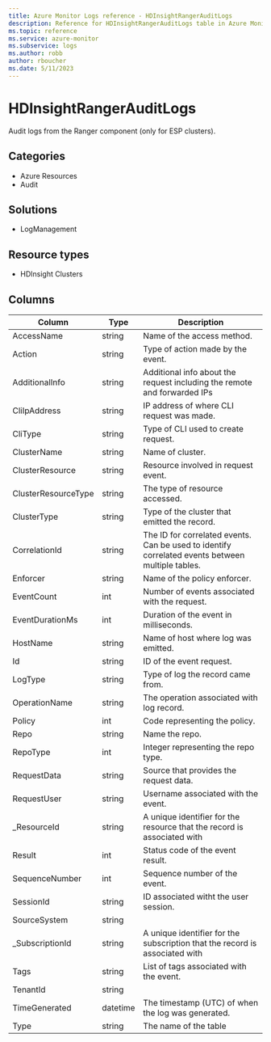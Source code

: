 ```yaml
---
title: Azure Monitor Logs reference - HDInsightRangerAuditLogs
description: Reference for HDInsightRangerAuditLogs table in Azure Monitor Logs.
ms.topic: reference
ms.service: azure-monitor
ms.subservice: logs
ms.author: robb
author: rboucher
ms.date: 5/11/2023
---
```


# HDInsightRangerAuditLogs

 Audit logs from the Ranger component (only for ESP clusters).

## Categories

- Azure Resources
- Audit
## Solutions

- LogManagement
## Resource types

- HDInsight Clusters




## Columns

| Column | Type | Description |
| --- | --- | --- |
| AccessName | string | Name of the access method. |
| Action | string | Type of action made by the event. |
| AdditionalInfo | string | Additional info about the request including the remote and forwarded IPs |
| CliIpAddress | string | IP address of where CLI request was made. |
| CliType | string | Type of CLI used to create request. |
| ClusterName | string | Name of cluster. |
| ClusterResource | string | Resource involved in request event. |
| ClusterResourceType | string | The type of resource accessed. |
| ClusterType | string | Type of the cluster that emitted the record. |
| CorrelationId | string | The ID for correlated events. Can be used to identify correlated events between multiple tables. |
| Enforcer | string | Name of the policy enforcer. |
| EventCount | int | Number of events associated with the request. |
| EventDurationMs | int | Duration of the event in milliseconds. |
| HostName | string | Name of host where log was emitted. |
| Id | string | ID of the event request. |
| LogType | string | Type of log the record came from. |
| OperationName | string | The operation associated with log record. |
| Policy | int | Code representing the policy. |
| Repo | string | Name the repo. |
| RepoType | int | Integer representing the repo type. |
| RequestData | string | Source that provides the request data. |
| RequestUser | string | Username associated with the event. |
| _ResourceId | string | A unique identifier for the resource that the record is associated with |
| Result | int | Status code of the event result. |
| SequenceNumber | int | Sequence number of the event. |
| SessionId | string | ID associated witht the user session. |
| SourceSystem | string |  |
| _SubscriptionId | string | A unique identifier for the subscription that the record is associated with |
| Tags | string | List of tags associated with the event. |
| TenantId | string |  |
| TimeGenerated | datetime | The timestamp (UTC) of when the log was generated. |
| Type | string | The name of the table |

